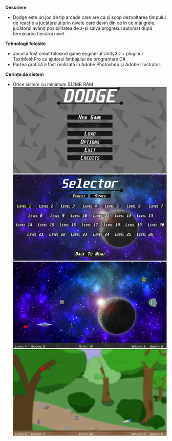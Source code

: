 **Descriere**

- Dodge este un joc de tip arcade care are ca și scop dezvoltarea timpului de reacție a jucătorului prin nivele care devin din ce in ce mai grele, jucătorul având posibilitatea de a-și salva progresul automat după terminarea fiecărui nivel.

**Tehnologii folosite**

- Jocul a fost creat folosind game engine-ul Unity3D + pluginul TextMeshPro cu ajutorul limbajului de programare C#.
- Partea grafică a fost realizată în Adobe Photoshop și Adobe Illustrator. 

**Cerințe de sistem**

- Orice sistem cu minimum 512MB RAM.
![img](https://github.com/H3kapoo/Dodge-Nationala/blob/master/Images/Screenshot_1.png)
![img](https://github.com/H3kapoo/Dodge-Nationala/blob/master/Images/Screenshot_2.png)
![img](https://github.com/H3kapoo/Dodge-Nationala/blob/master/Images/Screenshot_3.png)
![img](https://github.com/H3kapoo/Dodge-Nationala/blob/master/Images/Screenshot_4.png)
